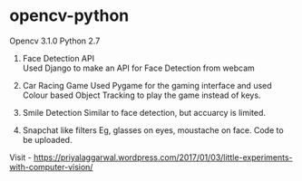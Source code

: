 # opencv-python

Opencv 3.1.0 Python 2.7

1. Face Detection API<br>
   Used Django to make an API for Face Detection from webcam
   
2. Car Racing Game
   Used Pygame for the gaming interface and used Colour based Object Tracking to play the game instead of keys.

3. Smile Detection
   Similar to face detection, but accuarcy is limited.

4. Snapchat like filters
   Eg, glasses on eyes, moustache on face. Code to be uploaded.


Visit - 
https://priyalaggarwal.wordpress.com/2017/01/03/little-experiments-with-computer-vision/
